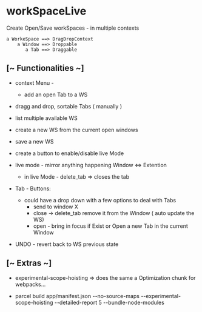 # workSpaceLive

  Create Open/Save workSpaces - in multiple contexts

    a WorkeSpace ==> DragDropContext
        a Window ==> Droppable
           a Tab ==> Draggable

## [~ Functionalities ~]
  - context Menu - 
      + add an open Tab to a WS 
  - dragg and drop, sortable Tabs ( manually )
  - list multiple available WS
  - create a new WS from the current open windows
  - save a new WS 
  - create a button to enable/disable live Mode
  - live mode - mirror anything happening Window <=> Extention
      + in live Mode - delete_tab => closes the tab

  - Tab - Buttons:
      + could have a drop down with a few options to deal with Tabs
          - send to window X 
          - close -> delete_tab remove it from the Window ( auto update the WS)
          - open - bring in focus if Exist or Open a new Tab in the current Window

  - UNDO - revert back to WS previous state


## [~ Extras ~] 
 - experimental-scope-hoisting => does the same a Optimization chunk for webpacks...

- parcel build app/manifest.json --no-source-maps --experimental-scope-hoisting --detailed-report 5 --bundle-node-modules